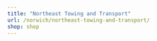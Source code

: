 ```yaml
---
title: "Northeast Towing and Transport"
url: /norwich/northeast-towing-and-transport/
shop: shop
---
```

